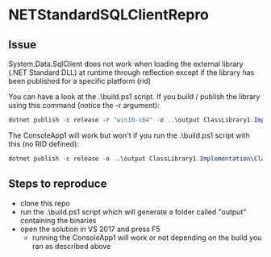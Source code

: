 # NETStandardSQLClientRepro

## Issue

System.Data.SqlClient does not work when loading the external library (.NET Standard DLL) at runtime through reflection except if the library has been published for a specific platform (rid)

You can have a look at the .\build.ps1 script. If you build / publish the library using this command (notice the -r argument):

```powershell
dotnet publish -c release -r "win10-x64" -o ..\output ClassLibrary1.Implementation\ClassLibrary1.Implementation.csproj
```

The ConsoleApp1 will work but won't if you run the .\build.ps1 script with this (no RID defined):

```powershell
dotnet publish -c release -o ..\output ClassLibrary1.Implementation\ClassLibrary1.Implementation.csproj
```

## Steps to reproduce

- clone this repo
- run the .\build.ps1 script which will generate a folder called "output" containing the binaries
- open the solution in VS 2017 and press F5
  - running the ConsoleApp1 will work or not depending on the build you ran as described above
